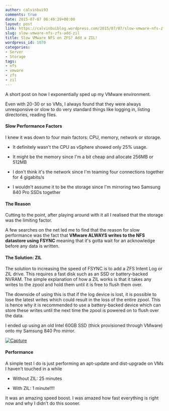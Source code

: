 ```yaml
---
author: calvinbui93
comments: true
date: 2015-07-07 06:49:29+00:00
layout: post
link: https://calvinbuiblog.wordpress.com/2015/07/07/slow-vmware-nfs-zfs-add-zil/
slug: slow-vmware-nfs-zfs-add-zil
title: Slow VMware NFS on ZFS? Add a ZIL!
wordpress_id: 1070
categories:
- Server
- Storage
tags:
- nfs
- vmware
- zfs
- zil
---
```


A short post on how I exponentially sped up my VMware environment.

<!-- more -->

Even with 20-30 or so VMs, I always found that they were always unresponsive or slow to do very standard things like logging in, listing directories, reading files.


#### Slow Performance Factors


I knew it was down to four main factors: CPU, memory, network or storage.



	
  * It definitely wasn't the CPU as vSphere showed only 25% usage.

	
  * It might be the memory since I'm a bit cheap and allocate 256MB or 512MB

	
  * I don't think it's the network since I'm teaming four connections together for 4 gigabits/s

	
  * I wouldn't assume it to be the storage since I'm mirroring two Samsung 840 Pro SSDs together




#### The Reason


Cutting to the point, after playing around with it all I realised that the storage was the limiting factor.

A few searches on the net led me to find that the reason for slow performance was the fact that **VMware ALWAYS writes to the NFS datastore using FSYNC** meaning that it's gotta wait for an acknowledge before any data is written.


#### The Solution: ZIL


The solution to increasing the speed of FSYNC is to add a ZFS Intent Log or ZIL drive. This requires a fast disk such as an SSD or battery-backed NVRAM. The simple explanation of how a ZIL works is that it takes any writes to the zpool and hold them until it is free to flush them over.

The downside of using this is that if the log device is lost, it is possible to lose the latest writes which could result in the loss of the entire zpool. This is hence why it is recommended to use a battery-backed device which can store these writes until the next time the zpool is powered on to flush over the data.

I ended up using an old Intel 60GB SSD (thick provisioned through VMware) onto my Samsung 840 Pro mirror.

[![Capture](http://calvinbuiblog.files.wordpress.com/2015/07/capture.png)](http://calvinbuiblog.files.wordpress.com/2015/07/capture.png)


#### Performance<del></del>


A simple test I do is just performing an apt-update and dist-upgrade on VMs I haven't touched in a while



	
  * Without ZIL: 25 minutes

	
  * With ZIL: 1 minute!!!!


It was an amazing speed boost. I was amazed how fast everything is right now and why I didn't do this sooner.
